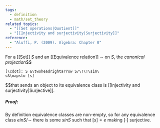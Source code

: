 ```yaml
---
tags:
  - definition
  - math/set_theory
related topics:
  - "[[Set operations|Quotient]]"
  - "[[Injectivity and surjectivity|Surjectivity]]"
reference:
  - "Aluffi, P. (2009). Algebra: Chapter 0"
---
```

For a [[Set]] $S$ and an [[Equivalence relation]] $\sim$ on $S$, the _canonical projection_$$

	[\cdot]: S &\twoheadrightarrow S/\!\!\sim\
	s&\mapsto [s]

$$that sends an object to its equivalence class is [[Injectivity and surjectivity|Surjective]].
##### Proof:
By definition equivalence classes are non-empty, so for any equivalence class $e in S/\!\sim$ there is some $s in S$ such that $[s]=e$ making $[\cdot]$ surjective.